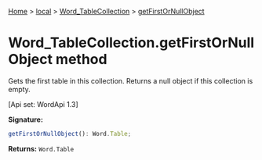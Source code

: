 [Home](./index) &gt; [local](local.md) &gt; [Word\_TableCollection](local.word_tablecollection.md) &gt; [getFirstOrNullObject](local.word_tablecollection.getfirstornullobject.md)

# Word\_TableCollection.getFirstOrNullObject method

Gets the first table in this collection. Returns a null object if this collection is empty. 

 \[Api set: WordApi 1.3\]

**Signature:**
```javascript
getFirstOrNullObject(): Word.Table;
```
**Returns:** `Word.Table`

